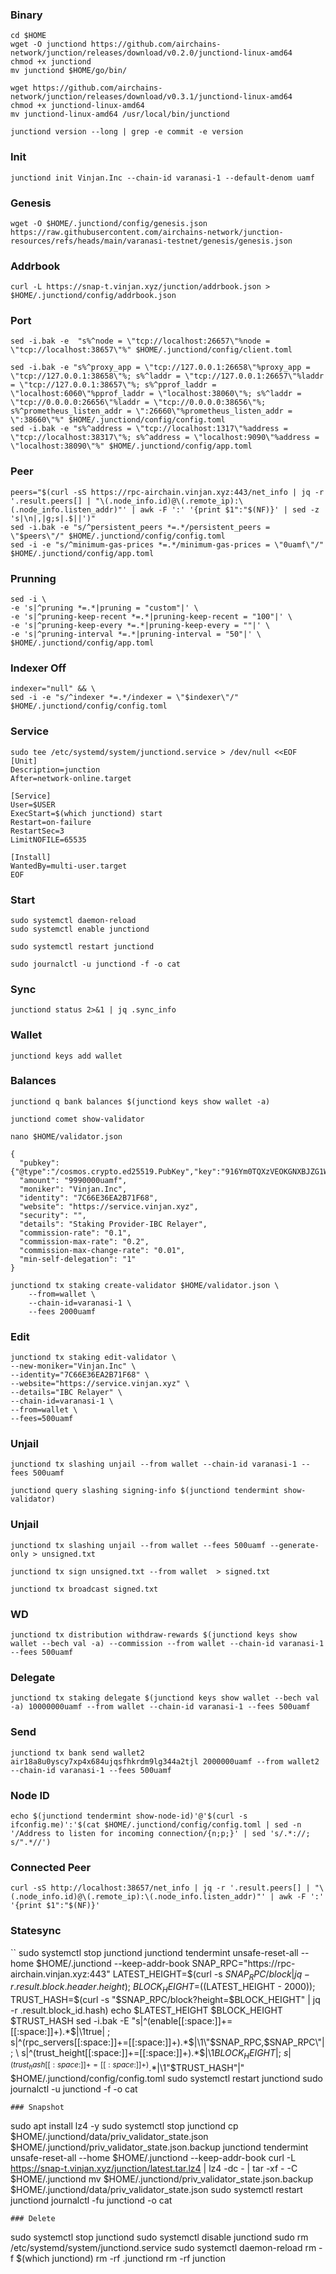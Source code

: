 ### Binary
```
cd $HOME
wget -O junctiond https://github.com/airchains-network/junction/releases/download/v0.2.0/junctiond-linux-amd64
chmod +x junctiond
mv junctiond $HOME/go/bin/
```
```
wget https://github.com/airchains-network/junction/releases/download/v0.3.1/junctiond-linux-amd64  
chmod +x junctiond-linux-amd64  
mv junctiond-linux-amd64 /usr/local/bin/junctiond
```
```
junctiond version --long | grep -e commit -e version
```
### Init
```
junctiond init Vinjan.Inc --chain-id varanasi-1 --default-denom uamf
```
### Genesis
```
wget -O $HOME/.junctiond/config/genesis.json https://raw.githubusercontent.com/airchains-network/junction-resources/refs/heads/main/varanasi-testnet/genesis/genesis.json
```
### Addrbook
```
curl -L https://snap-t.vinjan.xyz/junction/addrbook.json > $HOME/.junctiond/config/addrbook.json
```
### Port
```
sed -i.bak -e  "s%^node = \"tcp://localhost:26657\"%node = \"tcp://localhost:38657\"%" $HOME/.junctiond/config/client.toml
```
```
sed -i.bak -e "s%^proxy_app = \"tcp://127.0.0.1:26658\"%proxy_app = \"tcp://127.0.0.1:38658\"%; s%^laddr = \"tcp://127.0.0.1:26657\"%laddr = \"tcp://127.0.0.1:38657\"%; s%^pprof_laddr = \"localhost:6060\"%pprof_laddr = \"localhost:38060\"%; s%^laddr = \"tcp://0.0.0.0:26656\"%laddr = \"tcp://0.0.0.0:38656\"%; s%^prometheus_listen_addr = \":26660\"%prometheus_listen_addr = \":38660\"%" $HOME/.junctiond/config/config.toml
sed -i.bak -e "s%^address = \"tcp://localhost:1317\"%address = \"tcp://localhost:38317\"%; s%^address = \"localhost:9090\"%address = \"localhost:38090\"%" $HOME/.junctiond/config/app.toml
```
### Peer
```
peers="$(curl -sS https://rpc-airchain.vinjan.xyz:443/net_info | jq -r '.result.peers[] | "\(.node_info.id)@\(.remote_ip):\(.node_info.listen_addr)"' | awk -F ':' '{print $1":"$(NF)}' | sed -z 's|\n|,|g;s|.$||')"
sed -i.bak -e "s/^persistent_peers *=.*/persistent_peers = \"$peers\"/" $HOME/.junctiond/config/config.toml
sed -i -e "s/^minimum-gas-prices *=.*/minimum-gas-prices = \"0uamf\"/" $HOME/.junctiond/config/app.toml
```
### Prunning
```
sed -i \
-e 's|^pruning *=.*|pruning = "custom"|' \
-e 's|^pruning-keep-recent *=.*|pruning-keep-recent = "100"|' \
-e 's|^pruning-keep-every *=.*|pruning-keep-every = ""|' \
-e 's|^pruning-interval *=.*|pruning-interval = "50"|' \
$HOME/.junctiond/config/app.toml
```
### Indexer Off
```
indexer="null" && \
sed -i -e "s/^indexer *=.*/indexer = \"$indexer\"/" $HOME/.junctiond/config/config.toml
```
### Service
```
sudo tee /etc/systemd/system/junctiond.service > /dev/null <<EOF
[Unit]
Description=junction
After=network-online.target

[Service]
User=$USER
ExecStart=$(which junctiond) start
Restart=on-failure
RestartSec=3
LimitNOFILE=65535

[Install]
WantedBy=multi-user.target
EOF
```
### Start
```
sudo systemctl daemon-reload
sudo systemctl enable junctiond
```
```
sudo systemctl restart junctiond
```
```
sudo journalctl -u junctiond -f -o cat
```
### Sync
```
junctiond status 2>&1 | jq .sync_info
```
### Wallet
```
junctiond keys add wallet
```
### Balances
```
junctiond q bank balances $(junctiond keys show wallet -a)
```

```
junctiond comet show-validator
```
```
nano $HOME/validator.json
```
```
{
  "pubkey": {"@type":"/cosmos.crypto.ed25519.PubKey","key":"916Ym0TQXzVEOKGNXBJZG1WFsAYwbMhOfPzirIl3MWQ="},
  "amount": "9990000uamf",
  "moniker": "Vinjan.Inc",
  "identity": "7C66E36EA2B71F68",
  "website": "https://service.vinjan.xyz",
  "security": "",
  "details": "Staking Provider-IBC Relayer",
  "commission-rate": "0.1",
  "commission-max-rate": "0.2",
  "commission-max-change-rate": "0.01",
  "min-self-delegation": "1"
}
```
```
junctiond tx staking create-validator $HOME/validator.json \
    --from=wallet \
    --chain-id=varanasi-1 \
    --fees 2000uamf
```
### Edit
```
junctiond tx staking edit-validator \
--new-moniker="Vinjan.Inc" \
--identity="7C66E36EA2B71F68" \
--website="https://service.vinjan.xyz" \
--details="IBC Relayer" \
--chain-id=varanasi-1 \
--from=wallet \
--fees=500uamf
```
### Unjail
```
junctiond tx slashing unjail --from wallet --chain-id varanasi-1 --fees 500uamf
```
```
junctiond query slashing signing-info $(junctiond tendermint show-validator)
```
### Unjail
```
junctiond tx slashing unjail --from wallet --fees 500uamf --generate-only > unsigned.txt
```
```
junctiond tx sign unsigned.txt --from wallet  > signed.txt
```
```
junctiond tx broadcast signed.txt
```
### WD
```
junctiond tx distribution withdraw-rewards $(junctiond keys show wallet --bech val -a) --commission --from wallet --chain-id varanasi-1 --fees 500uamf
```
### Delegate
```
junctiond tx staking delegate $(junctiond keys show wallet --bech val -a) 10000000uamf --from wallet --chain-id varanasi-1 --fees 500uamf
```
### Send
```
junctiond tx bank send wallet2 air18a8u0yscy7xp4x684ujqsfhkrdm9lg344a2tjl 2000000uamf --from wallet2 --chain-id varanasi-1 --fees 500uamf
```
### Node ID
```
echo $(junctiond tendermint show-node-id)'@'$(curl -s ifconfig.me)':'$(cat $HOME/.junctiond/config/config.toml | sed -n '/Address to listen for incoming connection/{n;p;}' | sed 's/.*://; s/".*//')
```
### Connected Peer
```
curl -sS http://localhost:38657/net_info | jq -r '.result.peers[] | "\(.node_info.id)@\(.remote_ip):\(.node_info.listen_addr)"' | awk -F ':' '{print $1":"$(NF)}'
```
### Statesync
``
sudo systemctl stop junctiond
junctiond tendermint unsafe-reset-all --home $HOME/.junctiond --keep-addr-book
SNAP_RPC="https://rpc-airchain.vinjan.xyz:443"
LATEST_HEIGHT=$(curl -s $SNAP_RPC/block | jq -r .result.block.header.height); \
BLOCK_HEIGHT=$((LATEST_HEIGHT - 2000)); \
TRUST_HASH=$(curl -s "$SNAP_RPC/block?height=$BLOCK_HEIGHT" | jq -r .result.block_id.hash)
echo $LATEST_HEIGHT $BLOCK_HEIGHT $TRUST_HASH
sed -i.bak -E "s|^(enable[[:space:]]+=[[:space:]]+).*$|\1true| ; \
s|^(rpc_servers[[:space:]]+=[[:space:]]+).*$|\1\"$SNAP_RPC,$SNAP_RPC\"| ; \
s|^(trust_height[[:space:]]+=[[:space:]]+).*$|\1$BLOCK_HEIGHT| ; \
s|^(trust_hash[[:space:]]+=[[:space:]]+).*$|\1\"$TRUST_HASH\"|" $HOME/.junctiond/config/config.toml
sudo systemctl restart junctiond
sudo journalctl -u junctiond -f -o cat
```
### Snapshot
```
sudo apt install lz4 -y
sudo systemctl stop junctiond
cp $HOME/.junctiond/data/priv_validator_state.json $HOME/.junctiond/priv_validator_state.json.backup
junctiond tendermint unsafe-reset-all --home $HOME/.junctiond --keep-addr-book
curl -L https://snap-t.vinjan.xyz/junction/latest.tar.lz4 | lz4 -dc - | tar -xf - -C $HOME/.junctiond
mv $HOME/.junctiond/priv_validator_state.json.backup $HOME/.junctiond/data/priv_validator_state.json
sudo systemctl restart junctiond
journalctl -fu junctiond -o cat
```
### Delete
```
sudo systemctl stop junctiond
sudo systemctl disable junctiond
sudo rm /etc/systemd/system/junctiond.service
sudo systemctl daemon-reload
rm -f $(which junctiond)
rm -rf .junctiond
rm -rf junction
```





